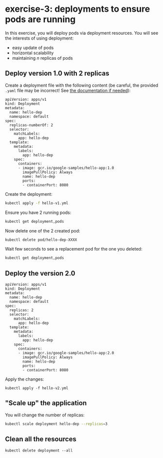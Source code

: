 # exercise-3: deployments to ensure pods are running

In this exercise, you will deploy pods via deployment resources.
You will see the interests of using deployment:
* easy update of pods
* horizontal scalability
* maintaining *n* replicas of pods

## Deploy version 1.0 with 2 replicas

Create a deployment file with the following content (be careful, the provided `.yaml` file may be incorrect! See [the documentation if needed](https://v1-18.docs.kubernetes.io/docs/reference/generated/kubernetes-api/v1.18/#deploymentspec-v1-apps)):
```
apiVersion: apps/v1
kind: Deployment
metadata:
  name: hello-dep
  namespace: default
spec:
  replicas-numberOf: 2
  selector:
    matchLabels:
      app: hello-dep 
  template:
    metadata:
      labels:
        app: hello-dep
    spec:
      containers:
      - image: gcr.io/google-samples/hello-app:1.0
        imagePullPolicy: Always
        name: hello-dep
        ports:
        - containerPort: 8080
```

Create the deployment:
```sh
kubectl apply -f hello-v1.yml
```

Ensure you have 2 running pods:
```sh
kubectl get deployment,pods
```

Now delete one of the 2 created pod:
```sh
kubectl delete pod/hello-dep-XXXX
```

Wait few seconds to see a replacement pod for the one you deleted:
```sh
kubectl get deployment,pods
```

## Deploy the version 2.0
```
apiVersion: apps/v1
kind: Deployment
metadata:
  name: hello-dep
  namespace: default
spec:
  replicas: 2
  selector:
    matchLabels:
      app: hello-dep 
  template:
    metadata:
      labels:
        app: hello-dep
    spec:
      containers:
      - image: gcr.io/google-samples/hello-app:2.0
        imagePullPolicy: Always
        name: hello-dep
        ports:
        - containerPort: 8080
 ```

Apply the changes:
```
kubectl apply -f hello-v2.yml
```

## "Scale up" the application

You will change the number of replicas:
```sh
kubectl scale deployment hello-dep --replicas=3
```

## Clean all the resources
```
kubectl delete deployment --all
```
